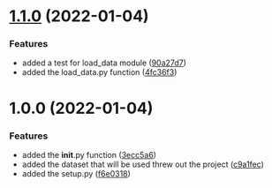 # [1.1.0](https://github.com/LazyKeru/UV-AADA-projet-apprentissage-automatique/compare/v1.0.0...v1.1.0) (2022-01-04)


### Features

* added a test for load_data module ([90a27d7](https://github.com/LazyKeru/UV-AADA-projet-apprentissage-automatique/commit/90a27d76ab1f82a35159aa64080ca51c820b5706))
* added the load_data.py function ([4fc36f3](https://github.com/LazyKeru/UV-AADA-projet-apprentissage-automatique/commit/4fc36f3cde365c129de405438adaf6b717f2d34a))

# 1.0.0 (2022-01-04)


### Features

* added the __init__.py function ([3ecc5a6](https://github.com/LazyKeru/UV-AADA-projet-apprentissage-automatique/commit/3ecc5a6a76fe3046a72eef95773da16e6adc1874))
* added the dataset that will be used threw out the project ([c9a1fec](https://github.com/LazyKeru/UV-AADA-projet-apprentissage-automatique/commit/c9a1fec148b9a599d3b9344fcdcc69325cff74c1))
* added the setup.py ([f6e0318](https://github.com/LazyKeru/UV-AADA-projet-apprentissage-automatique/commit/f6e03183d9d8fe9025dce613fdcf6030dd9480fb))
